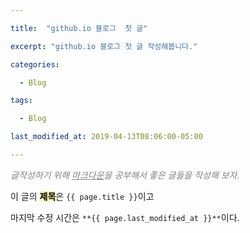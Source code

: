 ```yaml
---

title:  "github.io 블로그  첫 글"

excerpt: "github.io 블로그 첫 글 작성해봅니다."

categories:

  - Blog

tags:

  - Blog

last_modified_at: 2019-04-13T08:06:00-05:00

---
```


<span style="color:gray">*글작성하기 위해 <u>마크다운</u>을 공부해서 좋은 글들을 작성해 보자.*</span>

이 글의 <mark style='background-color:fff5b1'>**제목**</mark>은 ```{{ page.title }}```이고

마지막 수정 시간은 ```**{{ page.last_modified_at }}**```이다.

